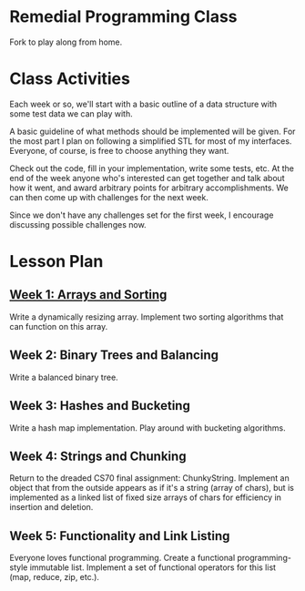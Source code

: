 Remedial Programming Class
==========================

Fork to play along from home.

Class Activities
================

Each week or so, we'll start with a basic outline of a data structure with some test data we can play with.

A basic guideline of what methods should be implemented will be given. For the most part I plan on following a simplified STL for most of my interfaces. Everyone, of course, is free to choose anything they want.

Check out the code, fill in your implementation, write some tests, etc. At the end of the week anyone who's interested can get together and talk about how it went, and award arbitrary points for arbitrary accomplishments. We can then come up with challenges for the next week.

Since we don't have any challenges set for the first week, I encourage discussing possible challenges now.

Lesson Plan
===========

[Week 1: Arrays and Sorting](remedial/tree/master/week1/)
--------------------------

Write a dynamically resizing array. Implement two sorting algorithms that can function on this array.

Week 2: Binary Trees and Balancing
----------------------------------

Write a balanced binary tree.

Week 3: Hashes and Bucketing
----------------------------

Write a hash map implementation. Play around with bucketing algorithms.

Week 4: Strings and Chunking
----------------------------

Return to the dreaded CS70 final assignment: ChunkyString. Implement an object that from the outside appears as if it's a string (array of chars), but is implemented as a linked list of fixed size arrays of chars for efficiency in insertion and deletion.

Week 5: Functionality and Link Listing
--------------------------------------

Everyone loves functional programming. Create a functional programming-style immutable list. Implement a set of functional operators for this list (map, reduce, zip, etc.).
